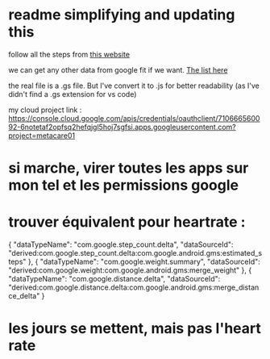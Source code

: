 # readme simplifying and updating this
follow all the steps from [this website](https://ithoughthecamewithyou.com/post/export-google-fit-daily-steps-to-a-google-sheet)

we can get any other data from google fit if we want. [The list here](https://developers.google.com/fit/rest/v1/reference/users/dataSources/list?apix_params=%7B%22userId%22%3A%22me%22%7D#auth)

the real file is a .gs file. But I've convert it to .js for better readability (as I've didn't find a .gs extension for vs code)


my cloud project link : https://console.cloud.google.com/apis/credentials/oauthclient/710666560092-6notetaf2opfsq2hefqjgl5hoj7sgfsi.apps.googleusercontent.com?project=metacare01


# si marche, virer toutes les apps sur mon tel et les permissions google 



# trouver équivalent pour heartrate :

{
        "dataTypeName": "com.google.step_count.delta",
        "dataSourceId": "derived:com.google.step_count.delta:com.google.android.gms:estimated_steps"
      },
      {
        "dataTypeName": "com.google.weight.summary",
        "dataSourceId": "derived:com.google.weight:com.google.android.gms:merge_weight"
      },
      {
        "dataTypeName": "com.google.distance.delta",
        "dataSourceId": "derived:com.google.distance.delta:com.google.android.gms:merge_distance_delta"
      }


# les jours se mettent, mais pas l'heart rate
